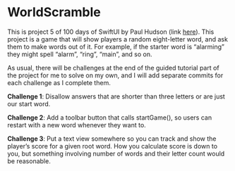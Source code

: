 # WorldScramble

This is project 5 of 100 days of SwiftUI by Paul Hudson (link [here](https://www.hackingwithswift.com/books/ios-swiftui/word-scramble-introduction)). This project is a game that will show players a random eight-letter word, and ask them to make words out of it. For example, if the starter word is “alarming” they might spell “alarm”, “ring”, “main”, and so on. 

As usual, there will be challenges at the end of the guided tutorial part of the project for me to solve on my own, and I will add separate commits for each challenge as I complete them.

**Challenge 1**: Disallow answers that are shorter than three letters or are just our start word.

**Challenge 2**: Add a toolbar button that calls startGame(), so users can restart with a new word whenever they want to.

**Challenge 3**: Put a text view somewhere so you can track and show the player’s score for a given root word. How you calculate score is down to you, but something involving number of words and their letter count would be reasonable.
